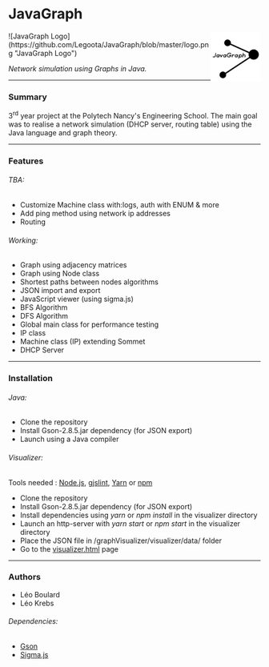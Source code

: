 # JavaGraph
<img align="right" width="100" height="100" src="https://github.com/Legoota/JavaGraph/blob/master/logo.png">
![JavaGraph Logo](https://github.com/Legoota/JavaGraph/blob/master/logo.png "JavaGraph Logo")

*Network simulation using Graphs in Java.*

---
### Summary

3<sup>rd</sup> year project at the Polytech Nancy's Engineering School.
The main goal was to realise a network simulation (DHCP server, routing table)
using the Java language and graph theory.

---
### Features

###### TBA:
* Customize Machine class with:logs, auth with ENUM & more
* Add ping method using network ip addresses
* Routing

###### Working:
* Graph using adjacency matrices
* Graph using Node class
* Shortest paths between nodes algorithms
* JSON import and export
* JavaScript viewer (using sigma.js)
* BFS Algorithm
* DFS Algorithm
* Global main class for performance testing
* IP class
* Machine class (IP) extending Sommet
* DHCP Server

---
### Installation

###### Java:
* Clone the repository
* Install Gson-2.8.5.jar dependency (for JSON export)
* Launch using a Java compiler
###### Visualizer:
Tools needed : [Node.js](https://nodejs.org/en/), [gjslint](https://developers.google.com/closure/utilities/docs/linter_howto?hl=en), [Yarn](https://yarnpkg.com/) or [npm](https://www.npmjs.com/)
* Clone the repository
* Install Gson-2.8.5.jar dependency (for JSON export)
* Install dependencies using *yarn* or *npm install* in the visualizer directory
* Launch an http-server with *yarn start* or *npm start* in the visualizer directory
* Place the JSON file in /graphVisualizer/visualizer/data/ folder
* Go to the [visualizer.html](http://localhost:8000/visualizer/visualizer.html) page

---
### Authors
* Léo Boulard
* Léo Krebs
###### Dependencies:
* [Gson](https://github.com/google/gson)
* [Sigma.js](https://github.com/jacomyal/sigma.js)
